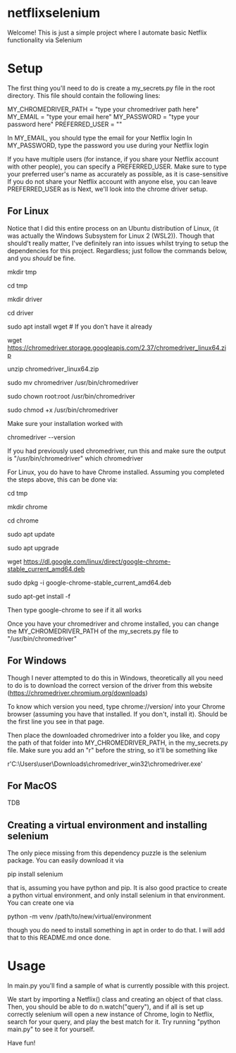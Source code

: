 # netflixselenium

Welcome! This is just a simple project where I automate basic Netflix functionality via Selenium

# Setup

The first thing you'll need to do is create a my_secrets.py file in the root directory. This file should contain the following lines:

MY_CHROMEDRIVER_PATH = "type your chromedriver path here"
MY_EMAIL = "type your email here"
MY_PASSWORD = "type your password here"
PREFERRED_USER = ""

In MY_EMAIL, you should type the email for your Netflix login
In MY_PASSWORD, type the password you use during your Netflix login

If you have multiple users (for instance, if you share your Netflix account with other people), you can specify a PREFERRED_USER.
Make sure to type your preferred user's name as accurately as possible, as it is case-sensitive
If you do not share your Netflix account with anyone else, you can leave PREFERRED_USER as is
Next, we'll look into the chrome driver setup.

## For Linux

Notice that I did this entire process on an Ubuntu distribution of Linux, (it was actually the Windows Subsystem for Linux 2 (WSL2)). Though that should't really matter, I've definitely ran into issues whilst trying to setup the dependencies for this project. Regardless; just follow the commands below, and you *should* be fine.

mkdir tmp

cd tmp

mkdir driver

cd driver

sudo apt install wget # If you don't have it already

wget https://chromedriver.storage.googleapis.com/2.37/chromedriver_linux64.zip

unzip chromedriver_linux64.zip

sudo mv chromedriver /usr/bin/chromedriver

sudo chown root:root /usr/bin/chromedriver

sudo chmod +x /usr/bin/chromedriver


Make sure your installation worked with

chromedriver --version

If you had previously used chromedriver, run this and make sure the output is "/usr/bin/chromedriver"
which chromedriver

For Linux, you do have to have Chrome installed. Assuming you completed the steps above, this can be done via:

cd tmp

mkdir chrome

cd chrome

sudo apt update

sudo apt upgrade

wget https://dl.google.com/linux/direct/google-chrome-stable_current_amd64.deb

sudo dpkg -i google-chrome-stable_current_amd64.deb

sudo apt-get install -f


Then type google-chrome to see if it all works

Once you have your chromedriver and chrome installed, you can change the MY_CHROMEDRIVER_PATH of the my_secrets.py file to "/usr/bin/chromedriver"

## For Windows

Though I never attempted to do this in Windows, theoretically all you need to do is to download the correct version of the driver from this website (https://chromedriver.chromium.org/downloads)

To know which version you need, type chrome://version/ into your Chrome browser (assuming you have that installed. If you don't, install it). Should be the first line you see in that page.

Then place the downloaded chromedriver into a folder you like, and copy the path of that folder into MY_CHROMEDRIVER_PATH, in the my_secrets.py file. Make sure you add an "r" before the string, so it'll be something like

r'C:\Users\user\Downloads\chromedriver_win32\chromedriver.exe'

## For MacOS

TDB

## Creating a virtual environment and installing selenium

The only piece missing from this dependency puzzle is the selenium package. You can easily download it via

pip install selenium

that is, assuming you have python and pip. 
It is also good practice to create a python virtual environment, and only install selenium in that environment. You can create one via

python -m venv /path/to/new/virtual/environment

though you do need to install something in apt in order to do that. I will add that to this README.md once done.

# Usage

In main.py you'll find a sample of what is currently possible with this project.

We start by importing a Netflix() class and creating an object of that class.
Then, you should be able to do n.watch("query"), and if all is set up correctly selenium will open a new instance of Chrome, login to Netflix, search for your query, and play the best match for it. Try running "python main.py" to see it for yourself.

Have fun!
